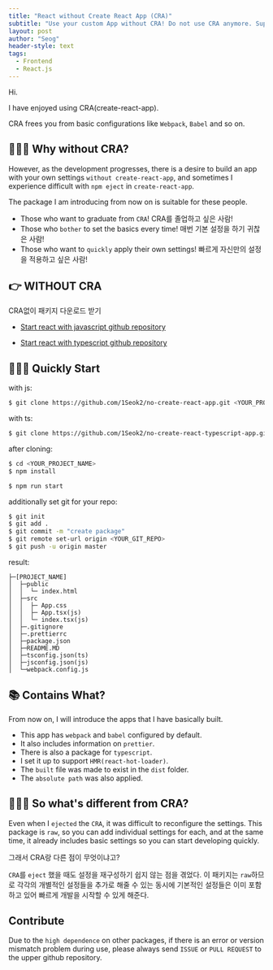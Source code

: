 ```yaml
---
title: "React without Create React App (CRA)"
subtitle: "Use your custom App without CRA! Do not use CRA anymore. Support Typescript also."
layout: post
author: "Seog"
header-style: text
tags: 
  - Frontend
  - React.js
---
```


Hi. 

I have enjoyed using CRA(create-react-app).

CRA frees you from basic configurations like `Webpack`, `Babel` and so on.

## 💁🏻‍♂️ Why without CRA?

However, as the development progresses, there is a desire to build an app with your own settings `without create-react-app`, and sometimes I experience difficult with `npm eject` in `create-react-app`.

The package I am introducing from now on is suitable for these people.

* Those who want to graduate from `CRA`! CRA를 졸업하고 싶은 사람!
* Those who `bother` to set the basics every time! 매번 기본 설정을 하기 귀찮은 사람!
* Those who want to `quickly` apply their own settings! 빠르게 자신만의 설정을 적용하고 싶은 사람!

## 👉 WITHOUT CRA

CRA없이 패키지 다운로드 받기

* [Start react with javascript github repository](https://github.com/1Seok2/no-create-react-app)

* [Start react with typescript github repository](https://github.com/1Seok2/no-create-react-typescript-app) 

## 🙋🏻‍♂️ Quickly Start

with js:
```bash
$ git clone https://github.com/1Seok2/no-create-react-app.git <YOUR_PROJECT_NAME>
```

with ts:
```bash
$ git clone https://github.com/1Seok2/no-create-react-typescript-app.git <YOUR_PROJECT_NAME>
```

after cloning:
```bash
$ cd <YOUR_PROJECT_NAME>
$ npm install

$ npm run start
```

additionally set git for your repo:
```bash
$ git init
$ git add .
$ git commit -m "create package"
$ git remote set-url origin <YOUR_GIT_REPO>
$ git push -u origin master
```

result:
```text
├─[PROJECT_NAME]
│  ├─public
│  │  └─ index.html
│  ├─src
│  │  ├─ App.css
│  │  ├─ App.tsx(js)
│  │  └─ index.tsx(js)
│  ├─.gitignore
│  ├─.prettierrc
│  ├─package.json
│  ├─README.MD
│  ├─tsconfig.json(ts)
│  ├─jsconfig.json(js)
│  └─webpack.config.js
```

## 📚 Contains What?

From now on, I will introduce the apps that I have basically built.

* This app has `webpack` and `babel` configured by default.
* It also includes information on `prettier`.
* There is also a package for `typescript`.
* I set it up to support `HMR(react-hot-loader)`.
* The `built` file was made to exist in the `dist` folder.
* The `absolute path` was also applied.

## 🤷🏻‍♂️ So what's different from CRA?

Even when I `ejected` the `CRA`, it was difficult to reconfigure the settings. 
This package is `raw`, so you can add individual settings for each, and at the same time, it already includes basic settings so you can start developing quickly.

그래서 CRA랑 다른 점이 무엇이냐고?

`CRA`를 `eject` 했을 때도 설정을 재구성하기 쉽지 않는 점을 겪었다. 이 패키지는 `raw`하므로 각각의 개별적인 설정들을 추가로 해줄 수 있는 동시에 기본적인 설정들은 이미 포함하고 있어 빠르게 개발을 시작할 수 있게 해준다.

## Contribute

Due to the `high dependence` on other packages, if there is an error or version mismatch problem during use, please always send `ISSUE` or `PULL REQUEST` to the upper github repository.